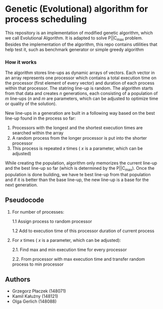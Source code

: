 # Genetic (Evolutional) algorithm for process scheduling
This repository is an implementation of modified genetic algorithm, which we call Evolutional Algorithm. It is adapted to solve P||C<sub>max</sub> problem. Besides the implementation of the algorithm, this repo contains utlilities that help test it, such as benchmark generator or simple greedy algorithm

### How it works
The algorithm stores line-ups as dynamic arrays of vectors. Each vector in an array represents one processor which contains a total execution time on the processor (first element of every vector) and duration of each process within that processor. The statring line-up is random. The algorithm starts from that data and creates *n* generations, each consisting of a population of *m* line-ups (*n* and *m* are parameters, which can be adjusted to optimize time or quality of the solution). 

New line-ups in a generation are built in a following way based on the best line-up found in the process so far:

1. Processors with the longest and the shortest execution times are searched within the array
2. A random process from the longer processor is put into the shorter processor
3. This process is repeated *x* times ( *x* is a parameter, which can be adjusted)

While creating the population, algorithm only memorizes the current line-up and the best line-up so far (which is determined by the P||C<sub>max</sub>). Once the population is done building, we have te best line-up from that population and if it is better than the base line-up, the new line-up is a base for the next generation.

## Pseudocode
1. For number of processes:

    1.1 Assign process to random processor
    
    1.2 Add to execution time of this processor duration of current process

2. For *x* times ( *x* is a parameter, which can be adjusted):
    
    2.1. Find max and min execution time for every processor

    2.2. From processor with max execution time and transfer random process to min processor

## Authors
- Grzegorz Płaczek (148071)
- Kamil Kałużny (148121)
- Olga Gerlich (148088)
